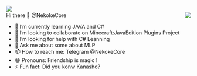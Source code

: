 <img align="left" src="https://github-readme-stats.vercel.app/api?username=NekokeCore&show_icons=true&show_icons=true&count_private=true&bg_color=30,e96443,904e95&title_color=fff&text_color=fff"/><br />
<a>
  <img align="right" src="https://github-readme-stats.vercel.app/api/top-langs/?username=NekokeCore&show_icons=true&theme=vue" />
 Hi there 👋 @NekokeCore</br>
- 🌱 I’m currently learning JAVA and C#</br>
- 👯 I’m looking to collaborate on Minecraft:JavaEdition Plugins Project</br>
- 🤔 I’m looking for help with C# Leanning</br>
- 💬 Ask me about some about MLP</br>
- 📫 How to reach me: Telegram @NekokeCore</br>
- 😄 Pronouns: Friendship is magic !</br>
- ⚡ Fun fact: Did you konw Kanasho?</br>
</a>

